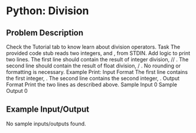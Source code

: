# Python: Division

## Problem Description
Check the Tutorial tab to know learn about division operators.
Task 
The provided code stub reads two integers,  and , from STDIN.
Add logic to print two lines. The first line should contain the result of integer division,  // . The second line should contain the result of float division,  / .
No rounding or formatting is necessary.
Example
Print:
Input Format
The first line contains the first integer, . 
The second line contains the second integer, .
Output Format
Print the two lines as described above.
Sample Input 0
Sample Output 0

## Example Input/Output
No sample inputs/outputs found.
